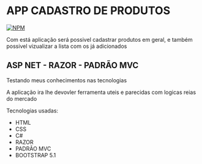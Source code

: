 # APP CADASTRO DE PRODUTOS

[![NPM](https://img.shields.io/npm/l/react)](https://github.com/MauricioMoreiira/IMC/blob/main/LICENSE) 

 Com está aplicação será possivel cadastrar produtos em geral, e também possivel vizualizar a lista com os já adicionados

## ASP NET - RAZOR - PADRÃO MVC

Testando meus conhecimentos nas tecnologias

A aplicação ira lhe devovler ferramenta uteis e parecidas com logicas reias do mercado

Tecnologias usadas:
- HTML
- CSS
- C#
- RAZOR
- PADRÃO MVC
- BOOTSTRAP 5.1


